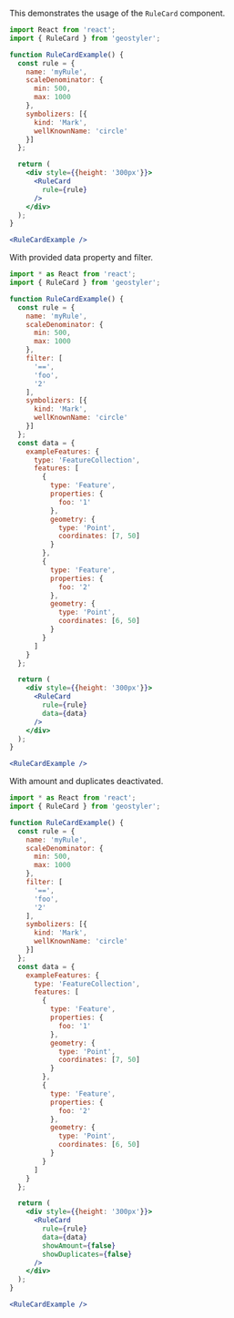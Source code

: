 <!--
 * Released under the BSD 2-Clause License
 *
 * Copyright © 2021-present, terrestris GmbH & Co. KG and GeoStyler contributors
 * All rights reserved.
 *
 * Redistribution and use in source and binary forms, with or without
 * modification, are permitted provided that the following conditions are met:
 *
 * * Redistributions of source code must retain the above copyright notice,
 *   this list of conditions and the following disclaimer.
 *
 * * Redistributions in binary form must reproduce the above copyright notice,
 *   this list of conditions and the following disclaimer in the documentation
 *   and/or other materials provided with the distribution.
 *
 * THIS SOFTWARE IS PROVIDED BY THE COPYRIGHT HOLDERS AND CONTRIBUTORS "AS IS"
 * AND ANY EXPRESS OR IMPLIED WARRANTIES, INCLUDING, BUT NOT LIMITED TO, THE
 * IMPLIED WARRANTIES OF MERCHANTABILITY AND FITNESS FOR A PARTICULAR PURPOSE
 * ARE DISCLAIMED. IN NO EVENT SHALL THE COPYRIGHT HOLDER OR CONTRIBUTORS BE
 * LIABLE FOR ANY DIRECT, INDIRECT, INCIDENTAL, SPECIAL, EXEMPLARY, OR
 * CONSEQUENTIAL DAMAGES (INCLUDING, BUT NOT LIMITED TO, PROCUREMENT OF
 * SUBSTITUTE GOODS OR SERVICES; LOSS OF USE, DATA, OR PROFITS; OR BUSINESS
 * INTERRUPTION) HOWEVER CAUSED AND ON ANY THEORY OF LIABILITY, WHETHER IN
 * CONTRACT, STRICT LIABILITY, OR TORT (INCLUDING NEGLIGENCE OR OTHERWISE)
 * ARISING IN ANY WAY OUT OF THE USE OF THIS SOFTWARE, EVEN IF ADVISED OF THE
 * POSSIBILITY OF SUCH DAMAGE.
 *
-->

This demonstrates the usage of the `RuleCard` component.

```jsx
import React from 'react';
import { RuleCard } from 'geostyler';

function RuleCardExample() {
  const rule = {
    name: 'myRule',
    scaleDenominator: {
      min: 500,
      max: 1000
    },
    symbolizers: [{
      kind: 'Mark',
      wellKnownName: 'circle'
    }]
  };

  return (
    <div style={{height: '300px'}}>
      <RuleCard
        rule={rule}
      />
    </div>
  );
}

<RuleCardExample />
```

With provided data property and filter.

```jsx
import * as React from 'react';
import { RuleCard } from 'geostyler';

function RuleCardExample() {
  const rule = {
    name: 'myRule',
    scaleDenominator: {
      min: 500,
      max: 1000
    },
    filter: [
      '==',
      'foo',
      '2'
    ],
    symbolizers: [{
      kind: 'Mark',
      wellKnownName: 'circle'
    }]
  };
  const data = {
    exampleFeatures: {
      type: 'FeatureCollection',
      features: [
        {
          type: 'Feature',
          properties: {
            foo: '1'
          },
          geometry: {
            type: 'Point',
            coordinates: [7, 50]
          }
        },
        {
          type: 'Feature',
          properties: {
            foo: '2'
          },
          geometry: {
            type: 'Point',
            coordinates: [6, 50]
          }
        }
      ]
    }
  };

  return (
    <div style={{height: '300px'}}>
      <RuleCard
        rule={rule}
        data={data}
      />
    </div>
  );
}

<RuleCardExample />
```

With amount and duplicates deactivated.

```jsx
import * as React from 'react';
import { RuleCard } from 'geostyler';

function RuleCardExample() {
  const rule = {
    name: 'myRule',
    scaleDenominator: {
      min: 500,
      max: 1000
    },
    filter: [
      '==',
      'foo',
      '2'
    ],
    symbolizers: [{
      kind: 'Mark',
      wellKnownName: 'circle'
    }]
  };
  const data = {
    exampleFeatures: {
      type: 'FeatureCollection',
      features: [
        {
          type: 'Feature',
          properties: {
            foo: '1'
          },
          geometry: {
            type: 'Point',
            coordinates: [7, 50]
          }
        },
        {
          type: 'Feature',
          properties: {
            foo: '2'
          },
          geometry: {
            type: 'Point',
            coordinates: [6, 50]
          }
        }
      ]
    }
  };

  return (
    <div style={{height: '300px'}}>
      <RuleCard
        rule={rule}
        data={data}
        showAmount={false}
        showDuplicates={false}
      />
    </div>
  );
}

<RuleCardExample />
```
